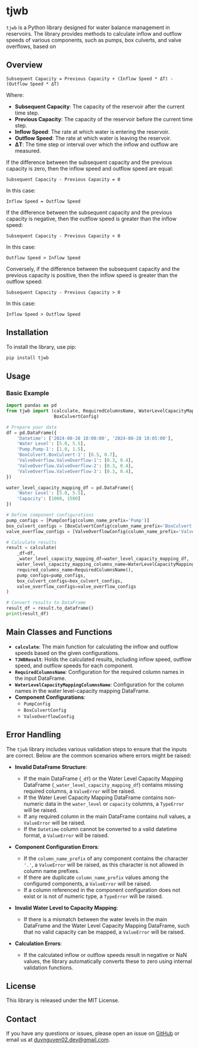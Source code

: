 # tjwb

`tjwb` is a Python library designed for water balance management in reservoirs. The library provides methods to
calculate inflow and outflow speeds of various components, such as pumps, box culverts, and valve overflows, based on

## Overview

```
Subsequent Capacity = Previous Capacity + (Inflow Speed * ΔT) - (Outflow Speed * ΔT)
```

Where:

- **Subsequent Capacity**: The capacity of the reservoir after the current time step.
- **Previous Capacity**: The capacity of the reservoir before the current time step.
- **Inflow Speed**: The rate at which water is entering the reservoir.
- **Outflow Speed**: The rate at which water is leaving the reservoir.
- **ΔT**: The time step or interval over which the inflow and outflow are measured.

If the difference between the subsequent capacity and the previous capacity is zero, then the inflow speed and outflow speed
are equal:

```
Subsequent Capacity - Previous Capacity = 0
```

In this case:

```
Inflow Speed = Outflow Speed
```

If the difference between the subsequent capacity and the previous capacity is negative, then the outflow speed is greater
than the inflow speed:

```
Subsequent Capacity - Previous Capacity < 0
```

In this case:

```
Outflow Speed > Inflow Speed
```

Conversely, if the difference between the subsequent capacity and the previous capacity is positive, then the inflow speed
is greater than the outflow speed:

```
Subsequent Capacity - Previous Capacity > 0
```

In this case:

```
Inflow Speed > Outflow Speed
```

## Installation

To install the library, use pip:

```bash
pip install tjwb
```

## Usage

### Basic Example

```python
import pandas as pd
from tjwb import (calculate, RequiredColumnsName, WaterLevelCapacityMappingColumnsName, PumpConfig, ValveOverflowConfig,
                  BoxCulvertConfig)

# Prepare your data
df = pd.DataFrame({
    'Datetime': ['2024-08-28 10:00:00', '2024-08-28 10:05:00'],
    'Water Level': [5.0, 5.5],
    'Pump.Pump-1': [1.0, 1.5],
    'BoxCulvert.BoxCulvert-1': [0.5, 0.7],
    'ValveOverflow.ValveOverflow-1': [0.3, 0.4],
    'ValveOverflow.ValveOverflow-2': [0.3, 0.4],
    'ValveOverflow.ValveOverflow-3': [0.3, 0.4],
})

water_level_capacity_mapping_df = pd.DataFrame({
    'Water Level': [5.0, 5.5],
    'Capacity': [1000, 1500]
})

# Define component configurations
pump_configs = [PumpConfig(column_name_prefix='Pump')]
box_culvert_configs = [BoxCulvertConfig(column_name_prefix='BoxCulvert', elevation=2.0, height=1.0)]
valve_overflow_configs = [ValveOverflowConfig(column_name_prefix='ValveOverflow', elevation=1.5, height=0.5)]

# Calculate results
result = calculate(
    _df=df,
    _water_level_capacity_mapping_df=water_level_capacity_mapping_df,
    water_level_capacity_mapping_columns_name=WaterLevelCapacityMappingColumnsName(),
    required_columns_name=RequiredColumnsName(),
    pump_configs=pump_configs,
    box_culvert_configs=box_culvert_configs,
    valve_overflow_configs=valve_overflow_configs
)

# Convert results to DataFrame
result_df = result.to_dataframe()
print(result_df)
```

## Main Classes and Functions

- **`calculate`**: The main function for calculating the inflow and outflow speeds based on the given configurations.
- **`TJWBResult`**: Holds the calculated results, including inflow speed, outflow speed, and outflow speeds for each
  component.
- **`RequiredColumnsName`**: Configuration for the required column names in the input DataFrame.
- **`WaterLevelCapacityMappingColumnsName`**: Configuration for the column names in the water level-capacity mapping
  DataFrame.
- **Component Configurations**:
    - `PumpConfig`
    - `BoxCulvertConfig`
    - `ValveOverflowConfig`

## Error Handling

The `tjwb` library includes various validation steps to ensure that the inputs are correct. Below are the common
scenarios where errors might be raised:

- **Invalid DataFrame Structure**:
    - If the main DataFrame (`_df`) or the Water Level Capacity Mapping DataFrame (`_water_level_capacity_mapping_df`)
      contains missing required columns, a `ValueError` will be raised.
    - If the Water Level Capacity Mapping DataFrame contains non-numeric data in the `water_level` or `capacity`
      columns, a `TypeError` will be raised.
    - If any required column in the main DataFrame contains null values, a `ValueError` will be raised.
    - If the `Datetime` column cannot be converted to a valid datetime format, a `ValueError` will be raised.

- **Component Configuration Errors**:
    - If the `column_name_prefix` of any component contains the character `'.'`, a `ValueError` will be raised, as this
      character is not allowed in column name prefixes.
    - If there are duplicate `column_name_prefix` values among the configured components, a `ValueError` will be raised.
    - If a column referenced in the component configuration does not exist or is not of numeric type, a `TypeError` will
      be raised.

- **Invalid Water Level to Capacity Mapping**:
    - If there is a mismatch between the water levels in the main DataFrame and the Water Level Capacity Mapping
      DataFrame, such that no valid capacity can be mapped, a `ValueError` will be raised.

- **Calculation Errors**:
    - If the calculated inflow or outflow speeds result in negative or NaN values, the library automatically converts
      these to zero using internal validation functions.

## License

This library is released under the MIT License.

## Contact

If you have any questions or issues, please open an issue on [GitHub](https://github.com/duynguyen02/tjwb/issues) or
email us at [duynguyen02.dev@gmail.com](mailto:duynguyen02.dev@gmail.com).
